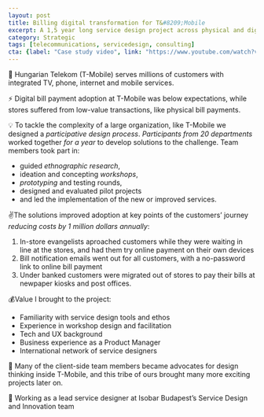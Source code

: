 ```yaml
---
layout: post
title: Billing digital transformation for T&#8209;Mobile
excerpt: A 1,5 year long service design project across physical and digital channels
category: Strategic
tags: [telecommunications, servicedesign, consulting]
cta: {label: "Case study video", link: "https://www.youtube.com/watch?v=y_Vlio5fMXk"}
---
```


🏢 Hungarian Telekom (T-Mobile) serves millions of customers with integrated TV, phone, internet and mobile services. 

⚡ Digital bill payment adoption at T-Mobile was below expectations, while stores suffered from low-value transactions, like physical bill payments. 

💡 To tackle the complexity of a large organization, like T-Mobile we designed a *participative design process*. *Participants from 20 departments* worked together *for a year* to develop solutions to the challenge. Team members took part in: 

- guided *ethnographic research*, 
- ideation and concepting *workshops*, 
- *prototyping* and testing rounds, 
- designed and evaluated pilot projects
- and led the implementation of the new or improved services. 

✌️The solutions improved adoption at key points of the customers’ journey *reducing costs by 1 million dollars annually*:

1. In-store evangelists aproached customers while they were waiting in line at the stores, and had them try online payment on their own devices
2. Bill notification emails went out for all customers, with a no-password link to online bill payment
3. Under banked customers were migrated out of stores to pay their bills at newpaper kiosks and post offices. 

💰Value I brought to the project:

- Familiarity with service design tools and ethos
- Experience in workshop design and facilitation
- Tech and UX background
- Business experience as a Product Manager
- International network of service designers 

💙 Many of the client-side team members became advocates for design thinking inside T-Mobile, and this tribe of ours brought many more exciting projects later on. 

👥 Working as a lead service designer at Isobar Budapest’s Service Design and Innovation team